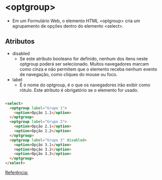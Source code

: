 # \<optgroup>

- Em um Formulário Web, o elemento HTML \<optgroup> cria um agrupamento de opções dentro do elemento \<select>.

## Atributos

- disabled
  * Se este atributo booleano for definido, nenhum dos itens neste optgroup poderá ser selecionado. Muitos navegadores marcam como cinza e não permitem que o elemento receba nenhum evento de navegação, como cliques do mouse ou foco.
- label
  * É o nome do optgroup, é o que os navegadores irão exibir como rótulo. Este atributo é obrigatório se o elemento for usado.

```html

<select>
  <optgroup label="Grupo 1">
    <option>Opção 1.1</option>
  </optgroup>
  <optgroup label="Grupo 2">
    <option>Opção 2.1</option>
    <option>Opção 2.2</option>
  </optgroup>
  <optgroup label="Grupo 3" disabled>
    <option>Opção 3.1</option>
    <option>Opção 3.2</option>
    <option>Opção 3.3</option>
  </optgroup>
</select>

```

[Referência:](https://developer.mozilla.org/pt-BR/docs/Web/HTML/Element/optgroup)